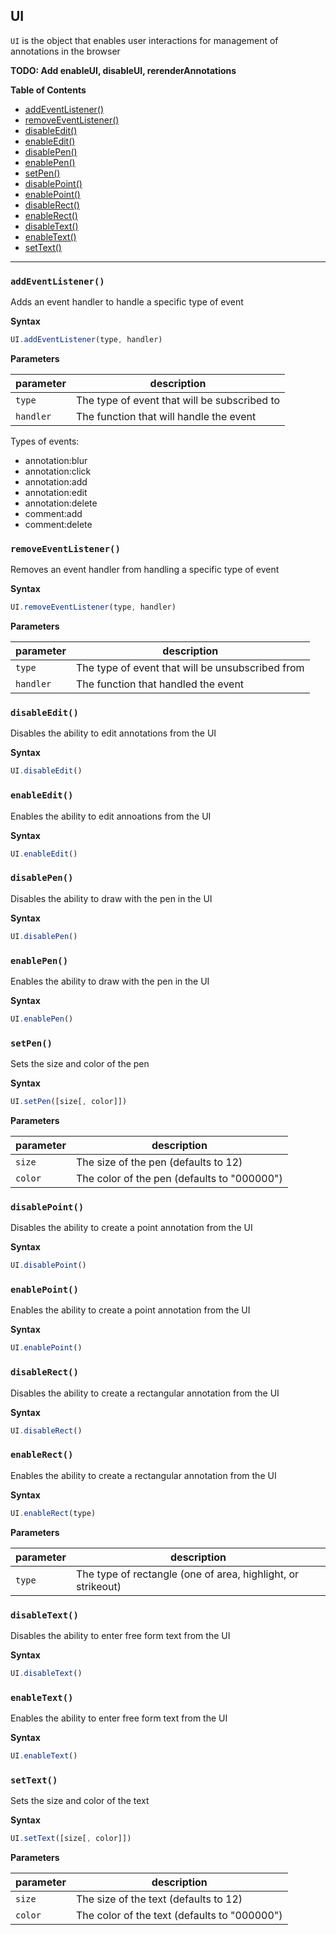 ## UI

`UI` is the object that enables user interactions for management of annotations in the browser

**TODO: Add enableUI, disableUI, rerenderAnnotations**

__Table of Contents__

- [addEventListener()](#addeventlistener)
- [removeEventListener()](#removeeventlistener)
- [disableEdit()](#disableedit)
- [enableEdit()](#enableedit)
- [disablePen()](#disablepen)
- [enablePen()](#enablepen)
- [setPen()](#setpen)
- [disablePoint()](#disablepoint)
- [enablePoint()](#enablepoint)
- [disableRect()](#disablerect)
- [enableRect()](#enablerect)
- [disableText()](#disabletext)
- [enableText()](#enabletext)
- [setText()](#settext)

---

### `addEventListener()`
Adds an event handler to handle a specific type of event

__Syntax__

```js
UI.addEventListener(type, handler)
```

__Parameters__

| parameter | description |
|---|---|
| `type` | The type of event that will be subscribed to |
| `handler` | The function that will handle the event |

Types of events:

- annotation:blur
- annotation:click
- annotation:add
- annotation:edit
- annotation:delete
- comment:add
- comment:delete


### `removeEventListener()`
Removes an event handler from handling a specific type of event

__Syntax__

```js
UI.removeEventListener(type, handler)
```

__Parameters__

| parameter | description |
|---|---|
| `type` | The type of event that will be unsubscribed from  |
| `handler` | The function that handled the event |


### `disableEdit()`
Disables the ability to edit annotations from the UI

__Syntax__

```js
UI.disableEdit()
```


### `enableEdit()`
Enables the ability to edit annoations from the UI

__Syntax__

```js
UI.enableEdit()
```


### `disablePen()`
Disables the ability to draw with the pen in the UI

__Syntax__

```js
UI.disablePen()
```


### `enablePen()`
Enables the ability to draw with the pen in the UI

__Syntax__

```js
UI.enablePen()
```


### `setPen()`
Sets the size and color of the pen

__Syntax__

```js
UI.setPen([size[, color]])
```

__Parameters__

| parameter | description |
|---|---|
| `size` | The size of the pen (defaults to 12) |
| `color` | The color of the pen (defaults to "000000") |


### `disablePoint()`
Disables the ability to create a point annotation from the UI

__Syntax__

```js
UI.disablePoint()
```


### `enablePoint()`
Enables the ability to create a point annotation from the UI

__Syntax__

```js
UI.enablePoint()
```


### `disableRect()`
Disables the ability to create a rectangular annotation from the UI

__Syntax__

```js
UI.disableRect()
```


### `enableRect()`
Enables the ability to create a rectangular annotation from the UI

__Syntax__

```js
UI.enableRect(type)
```

__Parameters__

| parameter | description |
|---|---|
| `type` | The type of rectangle (one of area, highlight, or strikeout) |


### `disableText()`
Disables the ability to enter free form text from the UI

__Syntax__

```js
UI.disableText()
```


### `enableText()`
Enables the ability to enter free form text from the UI

__Syntax__

```js
UI.enableText()
```


### `setText()`
Sets the size and color of the text

__Syntax__

```js
UI.setText([size[, color]])
```

__Parameters__

| parameter | description |
|---|---|
| `size` | The size of the text (defaults to 12) |
| `color` | The color of the text (defaults to "000000") |


